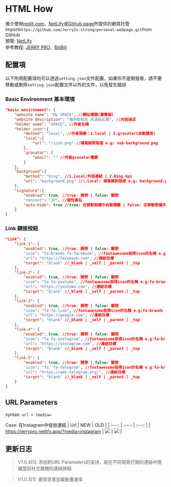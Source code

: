 # HTML How
推介使用[replit.com](https://replit.com/)、[NetLify](https://www.netlify.com/)或[Github page](https://pages.github.com/)所提供的網頁托管\
Import`https://github.com/JerryIs-strong/personal-webpage.git`from GitHub\
預覽: [NetLify](https://jerrypro.netlify.app/)\
參考教程: [JERRY PRO](https://jerryis-strong.github.io/posts/jp-5465/)、[BiliBili](https://www.bilibili.com/video/BV1R4421c7xZ/?vd_source=47382271a1d0750dd75f1b095a12ba29)
## 配置項
以下所用配置項均可以透過`setting.json`文件配置，如果你不是開發者，請不要移動或刪除`setting.json`配置文件以外的文件，以免發生錯誤
### Basic Environment 基本環境
```Json
"basic environment": {
    "website name": "My SPACE", //網站標題(瀏覽器)
    "website description": "海内存知己 天涯若比鄰", //内容描述
    "holder name": "SPACE", //作者名稱
    "holder icon":{
        "method": "local", //作者頭像：1.local | 2.gravatar(自動獲取)
        "local":{
            "url": "/icon.png" //填寫絕對路徑 e.g: sub-background.png
        },
        "gravatar": {
            "email": "" //作者gravatar電郵
        }
    },
    "background":{
        "method": "bing", //1.Local/外部連結 | 2.Bing Api
        "url": "background.png" //1.Local: 填寫絕對路徑 e.g: background.png | 2.外部連結: 添加https://標頭 e.g: https://jerrypro.xyz/background.png
    },
    "signature":{
        "enabled": true, //true: 開啓 | false: 關閉
        "content": "JP", //個性簽名
        "auto-hide": true //true: 在移動設備中自動隱藏 | False: 在移動設備中顯示
    }
}
```
### Link 鏈接按鈕
```Json
"Link": {
    "link-1": { 
        "enabled": true, //true: 開啓 | false: 關閉
        "icon": "fa-brands fa-facebook", //fontawesome取得icon的名稱 e.g:fa-brands fa-facebook
        "url": "https://facebook.com", //連結目標
        "target": "blank" //_blank | _self | _parent | _top
    },
    "link-2": {
        "enabled": true, //true: 開啓 | false: 關閉
        "icon": "fa fa-youtube", //fontawesome取得icon的名稱 e.g:fa-brands fa-facebook
        "url": "https://youtube.com", //連結目標
        "target": "blank" //_blank | _self | _parent | _top
    },
    "link-3": {
        "enabled": true, //true: 開啓 | false: 關閉
        "icon": "fa fa-link", //fontawesome取得icon的名稱 e.g:fa-brands fa-facebook
        "url": "https://google.com", //連結目標
        "target": "blank" //_blank | _self | _parent | _top
    },
    "link-4": {
        "enabled": true, //true: 開啓 | false: 關閉
        "icon": "fa fa-instagram", //fontawesome取得icon的名稱 e.g:fa-brands fa-facebook
        "url": "https://instagram.com", //連結目標
        "target": "blank" //_blank | _self | _parent | _top
    },
    "link-5": {
        "enabled": true, //true: 開啓 | false: 關閉
        "icon": "fa  fa-telegram", //fontawesome取得icon的名稱 e.g:fa-brands fa-facebook
        "url": "https://web.telegram.org/", //連結目標
        "target": "blank" //_blank | _self | _parent | _top
    }
}
```
## URL Parameters
syntax: ```url + ?media=```

Case: 在Instagram中發放連結
| Url | NEW | OLD |
| :---: | :---: | :---: |
| https://jerrypro.netlify.app/?media=instagram | ![](https://s2.loli.net/2024/02/15/hEydFbJLOV6c4ko.png) | ![](https://s2.loli.net/2024/02/15/WEYTNaJC3fMot2b.png) |

## 更新日志
> V1.0.4[1]: 添加對URL Parameters的支持，能在不同場景打開的連結中隱藏當前社交媒體的連結按鈕

> V1.0.3[1]: 更改背景加載動畫速率